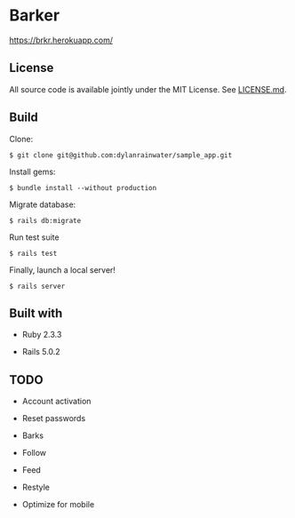 # Barker

https://brkr.herokuapp.com/

## License

All source code is available jointly under the MIT License. See [LICENSE.md](LICENSE.md).

## Build

Clone:
```
$ git clone git@github.com:dylanrainwater/sample_app.git
```

Install gems:
```
$ bundle install --without production
```

Migrate database:
```
$ rails db:migrate
```

Run test suite
```
$ rails test
```

Finally, launch a local server!
```
$ rails server
```

## Built with

* Ruby 2.3.3

* Rails 5.0.2

## TODO

* Account activation

* Reset passwords

* Barks

* Follow

* Feed

* Restyle

* Optimize for mobile
